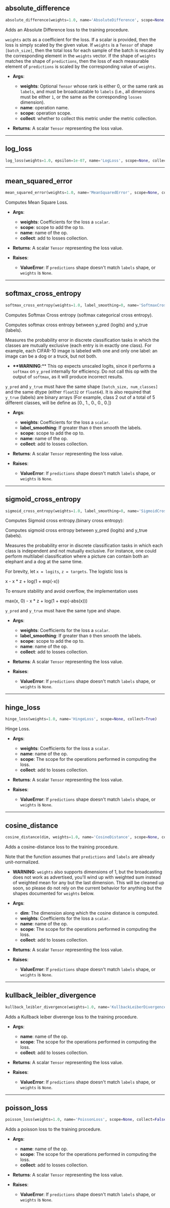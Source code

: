 ## absolute_difference


```python
absolute_difference(weights=1.0, name='AbsoluteDifference', scope=None, collect=True)
```


Adds an Absolute Difference loss to the training procedure.

`weights` acts as a coefficient for the loss. If a scalar is provided, then
the loss is simply scaled by the given value. If `weights` is a `Tensor` of
shape `[batch_size]`, then the total loss for each sample of the batch is
rescaled by the corresponding element in the `weights` vector. If the shape of
`weights` matches the shape of `predictions`, then the loss of each
measurable element of `predictions` is scaled by the corresponding value of
`weights`.

- __Args__:
	- __weights__: Optional `Tensor` whose rank is either 0, or the same rank as
	`labels`, and must be broadcastable to `labels` (i.e., all dimensions must
	be either `1`, or the same as the corresponding `losses` dimension).
	- __name__: operation name.
	- __scope__: operation scope.
	- __collect__: whether to collect this metric under the metric collection.

- __Returns__:
	A scalar `Tensor` representing the loss value.


----

## log_loss


```python
log_loss(weights=1.0, epsilon=1e-07, name='LogLoss', scope=None, collect=True)
```


----

## mean_squared_error


```python
mean_squared_error(weights=1.0, name='MeanSquaredError', scope=None, collect=True)
```


Computes Mean Square Loss.

- __Args__:
	- __weights__: Coefficients for the loss a `scalar`.
	- __scope__: scope to add the op to.
	- __name__: name of the op.
	- __collect__: add to losses collection.

- __Returns__:
	A scalar `Tensor` representing the loss value.

- __Raises__:
	- __ValueError__: If `predictions` shape doesn't match `labels` shape, or `weights` is `None`.


----

## softmax_cross_entropy


```python
softmax_cross_entropy(weights=1.0, label_smoothing=0, name='SoftmaxCrossEntropy', scope=None, collect=True)
```


Computes Softmax Cross entropy (softmax categorical cross entropy).

Computes softmax cross entropy between y_pred (logits) and
y_true (labels).

Measures the probability error in discrete classification tasks in which
the classes are mutually exclusive (each entry is in exactly one class).
For example, each CIFAR-10 image is labeled with one and only one label:
an image can be a dog or a truck, but not both.

- __**WARNING__:** This op expects unscaled logits, since it performs a `softmax`
on `y_pred` internally for efficiency.  Do not call this op with the
output of `softmax`, as it will produce incorrect results.

`y_pred` and `y_true` must have the same shape `[batch_size, num_classes]`
and the same dtype (either `float32` or `float64`). It is also required
that `y_true` (labels) are binary arrays (For example, class 2 out of a
total of 5 different classes, will be define as [0., 1., 0., 0., 0.])

- __Args__:
	- __weights__: Coefficients for the loss a `scalar`.
	- __label_smoothing__: If greater than `0` then smooth the labels.
	- __scope__: scope to add the op to.
	- __name__: name of the op.
	- __collect__: add to losses collection.

- __Returns__:
	A scalar `Tensor` representing the loss value.

- __Raises__:
	- __ValueError__: If `predictions` shape doesn't match `labels` shape, or `weights` is `None`.


----

## sigmoid_cross_entropy


```python
sigmoid_cross_entropy(weights=1.0, label_smoothing=0, name='SigmoidCrossEntropy', scope=None, collect=True)
```


Computes Sigmoid cross entropy.(binary cross entropy):

Computes sigmoid cross entropy between y_pred (logits) and y_true
(labels).

Measures the probability error in discrete classification tasks in which
each class is independent and not mutually exclusive. For instance,
one could perform multilabel classification where a picture can contain
both an elephant and a dog at the same time.

For brevity, let `x = logits`, `z = targets`.  The logistic loss is

  x - x * z + log(1 + exp(-x))

To ensure stability and avoid overflow, the implementation uses

  max(x, 0) - x * z + log(1 + exp(-abs(x)))

`y_pred` and `y_true` must have the same type and shape.

- __Args__:
	- __weights__: Coefficients for the loss a `scalar`.
	- __label_smoothing__: If greater than `0` then smooth the labels.
	- __scope__: scope to add the op to.
	- __name__: name of the op.
	- __collect__: add to losses collection.

- __Returns__:
	A scalar `Tensor` representing the loss value.

- __Raises__:
	- __ValueError__: If `predictions` shape doesn't match `labels` shape, or `weights` is `None`.


----

## hinge_loss


```python
hinge_loss(weights=1.0, name='HingeLoss', scope=None, collect=True)
```


Hinge Loss.

- __Args__:
	- __weights__: Coefficients for the loss a `scalar`.
	- __name__: name of the op.
	- __scope__: The scope for the operations performed in computing the loss.
	- __collect__: add to losses collection.

- __Returns__:
	A scalar `Tensor` representing the loss value.

- __Raises__:
	- __ValueError__: If `predictions` shape doesn't match `labels` shape, or `weights` is `None`.


----

## cosine_distance


```python
cosine_distance(dim, weights=1.0, name='CosineDistance', scope=None, collect=True)
```


Adds a cosine-distance loss to the training procedure.

Note that the function assumes that `predictions` and `labels` are already unit-normalized.

- __WARNING__: `weights` also supports dimensions of 1, but the broadcasting does
not work as advertised, you'll wind up with weighted sum instead of weighted
mean for any but the last dimension. This will be cleaned up soon, so please
do not rely on the current behavior for anything but the shapes documented for
`weights` below.

- __Args__:
	- __dim__: The dimension along which the cosine distance is computed.
	- __weights__: Coefficients for the loss a `scalar`.
	- __name__: name of the op.
	- __scope__: The scope for the operations performed in computing the loss.
	- __collect__: add to losses collection.

- __Returns__:
	A scalar `Tensor` representing the loss value.

- __Raises__:
	- __ValueError__: If `predictions` shape doesn't match `labels` shape, or `weights` is `None`.


----

## kullback_leibler_divergence


```python
kullback_leibler_divergence(weights=1.0, name='KullbackLeiberDivergence', scope=None, collect=False)
```


Adds a Kullback leiber diverenge loss to the training procedure.

 - __Args__:
	- __name__: name of the op.
	- __scope__: The scope for the operations performed in computing the loss.
	- __collect__: add to losses collection.

- __Returns__:
	A scalar `Tensor` representing the loss value.

- __Raises__:
	- __ValueError__: If `predictions` shape doesn't match `labels` shape, or `weights` is `None`.


----

## poisson_loss


```python
poisson_loss(weights=1.0, name='PoissonLoss', scope=None, collect=False)
```


Adds a poisson loss to the training procedure.

 - __Args__:
	- __name__: name of the op.
	- __scope__: The scope for the operations performed in computing the loss.
	- __collect__: add to losses collection.

- __Returns__:
	A scalar `Tensor` representing the loss value.

- __Raises__:
	- __ValueError__: If `predictions` shape doesn't match `labels` shape, or `weights` is `None`.
